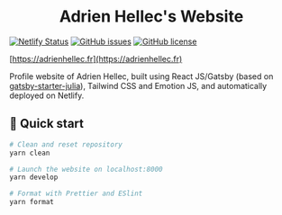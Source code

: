 <h1 align="center">
  Adrien Hellec's Website
</h1>

[![Netlify Status](https://api.netlify.com/api/v1/badges/74f73f0b-1168-493d-b451-651394b3b8d3/deploy-status)](https://app.netlify.com/sites/agitated-leavitt-de5b97/deploys)
[![GitHub issues](https://img.shields.io/github/issues/he2lec/website)](https://github.com/he2lec/website/issues)
[![GitHub license](https://img.shields.io/github/license/he2lec/website)](https://github.com/he2lec/website/blob/master/LICENSE)

[https://adrienhellec.fr](https://adrienhellec.fr)

Profile website of Adrien Hellec, built using React JS/Gatsby (based on
[gatsby-starter-julia](https://github.com/niklasmtj/gatsby-starter-julia)),
Tailwind CSS and Emotion JS, and automatically deployed on Netlify.


## 🚀 Quick start

```sh
# Clean and reset repository
yarn clean

# Launch the website on localhost:8000
yarn develop

# Format with Prettier and ESlint
yarn format
```
